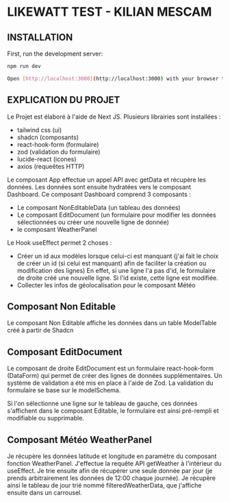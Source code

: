 # LIKEWATT TEST - KILIAN MESCAM

## INSTALLATION
First, run the development server:

```bash
npm run dev

Open [http://localhost:3000](http://localhost:3000) with your browser to see the result.

```


## EXPLICATION DU PROJET

Le Projet est élaboré à l'aide de Next JS. Plusieurs librairies sont installées :
- tailwind css (ui)
- shadcn (composants)
- react-hook-form (formulaire)
- zod (validation du formulaire)
- lucide-react (icones)
- axios (requeêtes HTTP)

Le composant App effectue un appel API avec getData et récupère les données. Les données sont ensuite hydratées vers le composant Dashboard.
Ce composant Dashboard comprend 3 composants :
- Le composant NonEditableData (un tableau des données)
- Le composant EditDocument (un formulaire pour modifier les données sélectionnées ou créer une nouvelle ligne de donnée)
- le composant WeatherPanel

Le Hook useEffect permet 2 choses : 
- Créer un id aux modèles lorsque celui-ci est manquant (j'ai fait le choix de créer un id (si celui est manquant) afin de faciliter la création ou modification des lignes) En effet, si une ligne l'a pas d'id, le formulaire de droite créé une nouvelle ligne. Si l'id existe, cette ligne est modifiée.
- Collecter les infos de géolocalisation pour le composant Météo

## Composant Non Editable

Le composant Non Editable affiche les données dans un table ModelTable créé à partir de Shadcn

## Composant EditDocument

Le composant de droite EditDocument est un formulaire react-hook-form (DataForm) qui permet de créer des lignes de données supplémentaires. Un système de validation a été mis en place à l'aide de Zod. La validation du formulaire se base sur le modelSchema.

Si l'on sélectionne une ligne sur le tableau de gauche, ces données s'affichent dans le composant Editable, le formulaire est ainsi pré-rempli et modifiable ou supprimable.

## Composant Météo WeatherPanel

Je récupère les données latitude et longitude en paramètre du composant fonction WeatherPanel. J'effectue la requête API getWeather à l'intérieur du useEffect. Je trie ensuite afin de récupérer une seule donnée par jour (je prends arbitrairement les données de 12:00 chaque journée). Je récupère ainsi le tableau de jour trié nommé filteredWeatherData, que j'affiche ensuite dans un carrousel.